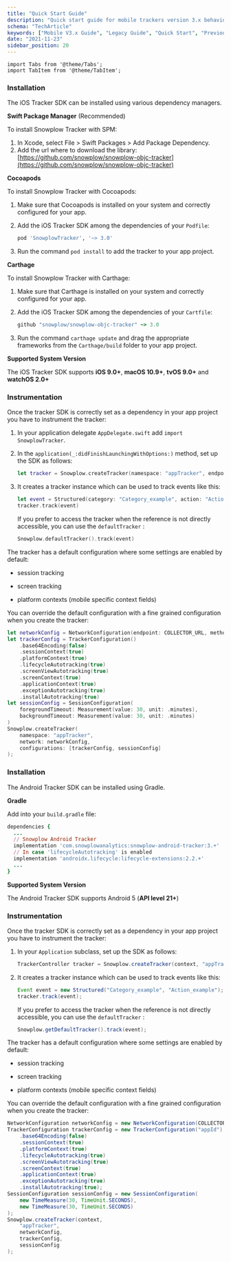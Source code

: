 ```yaml
---
title: "Quick Start Guide"
description: "Quick start guide for mobile trackers version 3.x behavioral event collection implementation."
schema: "TechArticle"
keywords: ["Mobile V3.x Guide", "Legacy Guide", "Quick Start", "Previous Version", "Deprecated Guide", "Old Guide"]
date: "2021-11-23"
sidebar_position: 20
---
```


```mdx-code-block
import Tabs from '@theme/Tabs';
import TabItem from '@theme/TabItem';
```

<Tabs groupId="platform" queryString>
  <TabItem value="ios" label="iOS Tracker" default>

### Installation

The iOS Tracker SDK can be installed using various dependency managers.

**Swift Package Manager** (Recommended)

To install Snowplow Tracker with SPM:

1. In Xcode, select File > Swift Packages > Add Package Dependency.
2. Add the url where to download the library: [https://github.com/snowplow/snowplow-objc-tracker](https://github.com/snowplow/snowplow-objc-tracker)

**Cocoapods**

To install Snowplow Tracker with Cocoapods:

1. Make sure that Cocoapods is installed on your system and correctly configured for your app.
    
2. Add the iOS Tracker SDK among the dependencies of your `Podfile`:
    
    ```ruby
    pod 'SnowplowTracker', '~> 3.0'
    ```
    
3. Run the command `pod install` to add the tracker to your app project.
    

**Carthage**

To install Snowplow Tracker with Carthage:

1. Make sure that Carthage is installed on your system and correctly configured for your app.
    
2. Add the iOS Tracker SDK among the dependencies of your `Cartfile`:
    
    ```ruby
    github "snowplow/snowplow-objc-tracker" ~> 3.0
    ```
    
3. Run the command `carthage update` and drag the appropriate frameworks from the `Carthage/build` folder to your app project.
    

**Supported System Version**

The iOS Tracker SDK supports **iOS 9.0+**, **macOS 10.9+**, **tvOS 9.0+** and **watchOS 2.0+**

### Instrumentation

Once the tracker SDK is correctly set as a dependency in your app project you have to instrument the tracker:

1. In your application delegate `AppDelegate.swift` add `import SnowplowTracker`.
    
2. In the `application(_:didFinishLaunchingWithOptions:)` method, set up the SDK as follows:
    
    ```swift
    let tracker = Snowplow.createTracker(namespace: "appTracker", endpoint: COLLECTOR_URL, method: .post)
    ```
    
3. It creates a tracker instance which can be used to track events like this:
    
    ```swift
    let event = Structured(category: "Category_example", action: "Action_example")
    tracker.track(event)
    ```
    
    If you prefer to access the tracker when the reference is not directly accessible, you can use the `defaultTracker` :
    
    ```swift
    Snowplow.defaultTracker().track(event)
    ```
    

The tracker has a default configuration where some settings are enabled by default:

- session tracking
    
- screen tracking
    
- platform contexts (mobile specific context fields)
    

You can override the default configuration with a fine grained configuration when you create the tracker:

```swift
let networkConfig = NetworkConfiguration(endpoint: COLLECTOR_URL, method: .post)
let trackerConfig = TrackerConfiguration()
    .base64Encoding(false)
    .sessionContext(true)
    .platformContext(true)
    .lifecycleAutotracking(true)
    .screenViewAutotracking(true)
    .screenContext(true)
    .applicationContext(true)
    .exceptionAutotracking(true)
    .installAutotracking(true)
let sessionConfig = SessionConfiguration(
    foregroundTimeout: Measurement(value: 30, unit: .minutes),
    backgroundTimeout: Measurement(value: 30, unit: .minutes)
)       
Snowplow.createTracker(
    namespace: "appTracker",
    network: networkConfig,
    configurations: [trackerConfig, sessionConfig]
);
```

  </TabItem>
  <TabItem value="android" label="Android Tracker">

### Installation

The Android Tracker SDK can be installed using Gradle.

**Gradle**

Add into your `build.gradle` file:

```ruby
dependencies {
  ...
  // Snowplow Android Tracker
  implementation 'com.snowplowanalytics:snowplow-android-tracker:3.+'
  // In case 'lifecycleAutotracking' is enabled
  implementation 'androidx.lifecycle:lifecycle-extensions:2.2.+'
  ...
}
```

**Supported System Version**

The Android Tracker SDK supports Android 5 (**API level 21+**)

### Instrumentation

Once the tracker SDK is correctly set as a dependency in your app project you have to instrument the tracker:

1. In your `Application` subclass, set up the SDK as follows:
    
    ```java
    TrackerController tracker = Snowplow.createTracker(context, "appTracker", COLLECTOR_URL, HttpMethod.POST);
    ```
    
2. It creates a tracker instance which can be used to track events like this:
    
    ```java
    Event event = new Structured("Category_example", "Action_example");
    tracker.track(event);
    ```
    
    If you prefer to access the tracker when the reference is not directly accessible, you can use the `defaultTracker` :
    
    ```java
    Snowplow.getDefaultTracker().track(event);
    ```
    

The tracker has a default configuration where some settings are enabled by default:

- session tracking
    
- screen tracking
    
- platform contexts (mobile specific context fields)
    

You can override the default configuration with a fine grained configuration when you create the tracker:

```java
NetworkConfiguration networkConfig = new NetworkConfiguration(COLLECTOR_URL, HttpMethod.POST);
TrackerConfiguration trackerConfig = new TrackerConfiguration("appId")
    .base64Encoding(false)
    .sessionContext(true)
    .platformContext(true)
    .lifecycleAutotracking(true)
    .screenViewAutotracking(true)
    .screenContext(true)
    .applicationContext(true)
    .exceptionAutotracking(true)
    .installAutotracking(true);
SessionConfiguration sessionConfig = new SessionConfiguration(
    new TimeMeasure(30, TimeUnit.SECONDS),
    new TimeMeasure(30, TimeUnit.SECONDS)
);
Snowplow.createTracker(context,
    "appTracker",
    networkConfig,
    trackerConfig,
    sessionConfig
);
```

  </TabItem>
</Tabs>

